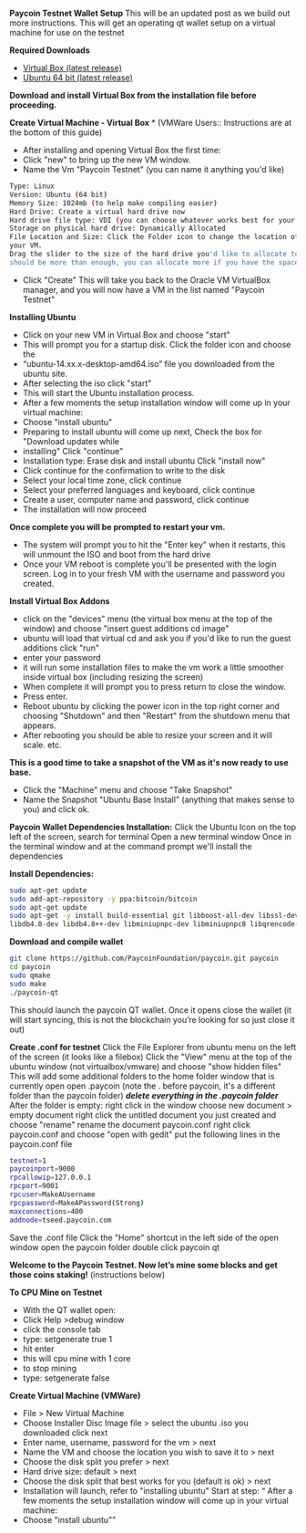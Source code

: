 **Paycoin Testnet Wallet Setup**
This will be an updated post as we build out more instructions. This will get an operating qt wallet setup on a virtual machine for use on the testnet

**Required Downloads**
- [Virtual Box (latest release)](https://www.virtualbox.org/wiki/Downloads "Virtual Box")
- [Ubuntu 64 bit (latest release)](http://www.ubuntu.com/download/desktop)

**Download and install Virtual Box from the installation file before proceeding.**

**Create Virtual Machine - Virtual Box** * (VMWare Users:: Instructions are at the bottom of this guide)
- After installing and opening Virtual Box the first time:
- Click "new" to bring up the new VM window.
- Name the Vm "Paycoin Testnet" (you can name it anything you'd like)
```bash
Type: Linux
Version: Ubuntu (64 bit)
Memory Size: 1024mb (to help make compiling easier)
Hard Drive: Create a virtual hard drive now
Hard drive file type: VDI (you can choose whatever works best for your situation)
Storage on physical hard drive: Dynamically Allocated
File Location and Size: Click the Folder icon to change the location of the file that will house
your VM.
Drag the slider to the size of the hard drive you'd like to allocate to the VM (the 8gb default
should be more than enough, you can allocate more if you have the space)
```
- Click "Create"
This will take you back to the Oracle VM VirtualBox manager, and you will now have a VM in
the list named "Paycoin Testnet"

**Installing Ubuntu**
- Click on your new VM in Virtual Box and choose "start"
- This will prompt you for a startup disk. Click the folder icon and choose the
- “ubuntu-14.xx.x-desktop-amd64.iso” file you downloaded from the ubuntu site.
- After selecting the iso click "start"
- This will start the Ubuntu installation process.
- After a few moments the setup installation window will come up in your virtual machine:
- Choose "install ubuntu"
- Preparing to install ubuntu will come up next, Check the box for "Download updates while
- installing" Click "continue"
- Installation type: Erase disk and install ubuntu Click "install now"
- Click continue for the confirmation to write to the disk
- Select your local time zone, click continue
- Select your preferred languages and keyboard, click continue
- Create a user, computer name and password, click continue
- The installation will now proceed

**Once complete you will be prompted to restart your vm.**
- The system will prompt you to hit the "Enter key" when it restarts, this will unmount the ISO
and boot from the hard drive
- Once your VM reboot is complete you'll be presented with the login screen.
Log in to your fresh VM with the username and password you created.

**Install Virtual Box Addons**
- click on the "devices" menu (the virtual box menu at the top of the window) and choose
"insert guest additions cd image"
- ubuntu will load that virtual cd and ask you if you'd like to run the guest additions
click "run"
- enter your password
- it will run some installation files to make the vm work a little smoother inside virtual box
(including resizing the screen)
- When complete it will prompt you to press return to close the window.
- Press enter.
- Reboot ubuntu by clicking the power icon in the top right corner and choosing "Shutdown"
and then "Restart" from the shutdown menu that appears.
- After rebooting you should be able to resize your screen and it will scale. etc.

**This is a good time to take a snapshot of the VM as it's now ready to use base.**
- Click the "Machine" menu and choose "Take Snapshot"
- Name the Snapshot "Ubuntu Base Install" (anything that makes sense to you) and click ok.

**Paycoin Wallet Dependencies Installation:**
Click the Ubuntu Icon on the top left of the screen, search for terminal
Open a new terminal window
Once in the terminal window and at the command prompt we'll install the dependencies

**Install Dependencies:**
```bash
sudo apt-get update
sudo add-apt-repository -y ppa:bitcoin/bitcoin
sudo apt-get update
sudo apt-get -y install build-essential git libboost-all-dev libssl-dev qt4-qmake libqt4-dev
libdb4.8-dev libdb4.8++-dev libminiupnpc-dev libminiupnpc8 libqrencode-dev
```

**Download and compile wallet**
```bash
git clone https://github.com/PaycoinFoundation/paycoin.git paycoin
cd paycoin
sudo qmake
sudo make
./paycoin-qt
```
This should launch the paycoin QT wallet.
Once it opens close the wallet (it will start syncing, this is not the blockchain you’re looking for
so just close it out)

**Create .conf for testnet**
Click the File Explorer from ubuntu menu on the left of the screen (it looks like a filebox)
Click the "View" menu at the top of the ubuntu window (not virtualbox/vmware) and choose
"show hidden files"
This will add some additional folders to the home folder window that is currently open
open .paycoin (note the . before paycoin, it's a different folder than the paycoin folder)
***delete everything in the .paycoin folder***
After the folder is empty:
right click in the window choose new document > empty document
right click the untitled document you just created and choose "rename"
rename the document paycoin.conf
right click paycoin.conf and choose "open with gedit"
put the following lines in the paycoin.conf file

```bash
testnet=1
paycoinport=9000
rpcallowip=127.0.0.1
rpcport=9001
rpcuser=MakeAUsername
rpcpassword=MakeAPassword(Strong)
maxconnections=400
addnode=tseed.paycoin.com
```
Save the .conf file
Click the "Home" shortcut in the left side of the open window
open the paycoin folder
double click paycoin qt

**Welcome to the Paycoin Testnet. Now let’s mine some blocks and get those coins
staking!** (instructions below)

**To CPU Mine on Testnet**
- With the QT wallet open:
- Click Help >debug window
- click the console tab
- type: setgenerate true 1
- hit enter
- this will cpu mine with 1 core
- to stop mining
- type: setgenerate false

**Create Virtual Machine (VMWare)**
- File > New Virtual Machine
- Choose Installer Disc Image file > select the ubuntu .iso you downloaded click next
- Enter name, username, password for the vm > next
- Name the VM and choose the location you wish to save it to > next
- Choose the disk split you prefer > next
- Hard drive size: default > next
- Choose the disk split that best works for you (default is ok) > next
- Installation will launch, refer to "installing ubuntu" Start at step: “ After a few moments the setup installation window will come up in your virtual machine:
- Choose "install ubuntu"”
